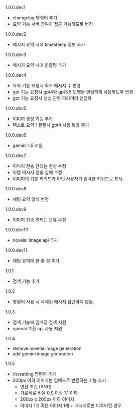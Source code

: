 1.0.0.dev1

- changelog 명령어 추가
- 요약 기능 서버 참여자 접근 가능하도록 변경

1.0.0.dev2

- 메시지 요약 시에 timestamp 정보 추가

1.0.0.dev3

- 메시지 요약 시에 한줄평 추가

1.0.0.dev4

- 요약 기능 요청시 최소 메시지 수 변경
- gpt 기능 요청시 gpt4와 gpt3.5 모델을 랜덤하게 사용하도록 변경
- gpt 기능 요청시 생성 관련 파라미터 랜덤화

1.0.0.dev5

- 이미지 생성 기능 추가
- 텍스트 요약 / 질문시 gpt4 사용 확률 증가

1.0.0.dev6

- gemini 1.5 지원

1.0.0.dev7

- 이미지 전송 안되는 현상 수정
- 익명 메시지 전송 실패 수정
- 이미지의 기본 키워드가 아닌 사용자가 입력한 키워드로 표시

1.0.0.dev8

- 채팅 요약 양식 변경

1.0.0.dev9

- 이미지 전송 안되는 오류 수정

1.0.0.dev10

- novelai image api 추가

1.0.0.dev11

- 채팅 요약에 한 줄 평 추가

1.0.1

- 검색 기능 추가

1.0.2

- 명령어 사용 시 삭제된 메시지 접근하지 않음.

1.0.3

- 검색 기능에 임베딩 검색 지원
- openai 호환 api 사용 지원

1.0.4

- remove novelai image generation
- add gemini image generation

1.0.5

- /itvsetting 명령어 추가
- 200px 이하 이미지는 임베드로 변환하는 기능 추가
  -  변환 조건 (AND)
    - 가로세로 비율 0.9 이상 1.1 이하
    - 200px x 200px 이하 이미지
    - 이미지 1개 혹은 이미지 1개 + 메시지로만 이루어진 경우
